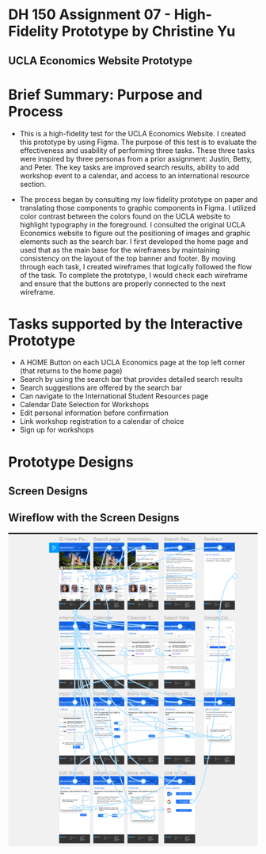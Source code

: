 # DH 150 Assignment 07 - High-Fidelity Prototype by Christine Yu
## UCLA Economics Website Prototype

# Brief Summary: Purpose and Process
- This is a high-fidelity test for the UCLA Economics Website. I created this prototype by using Figma. The purpose of this test is to evaluate the effectiveness and usability of performing three tasks. These three tasks were inspired by three personas from a prior assignment: Justin, Betty, and Peter. The key tasks are improved search results, ability to add workshop event to a calendar, and access to an international resource section. 

- The process began by consulting my low fidelity prototype on paper and translating those components to graphic components in Figma. I utilized color contrast between the colors found on the UCLA website to highlight typography in the foreground. I consulted the original UCLA Economics website to figure out the positioning of images and graphic elements such as the search bar. I first developed the home page and used that as the main base for the wireframes by maintaining consistency on the layout of the top banner and footer.  By moving through each task, I created wireframes that logically followed the flow of the task. To complete the prototype, I would check each wireframe and ensure that the buttons are properly connected to the next wireframe. 

# Tasks supported by the Interactive Prototype
- A HOME Button on each UCLA Economics page at the top left corner (that returns to the home page)
- Search by using the search bar that provides detailed search results
- Search suggestions are offered by the search bar
- Can navigate to the International Student Resources page 
- Calendar Date Selection for Workshops
- Edit personal information before confirmation
- Link workshop registration to a calendar of choice
- Sign up for workshops

# Prototype Designs

## Screen Designs

## Wireflow with the Screen Designs
 
<img src="./wireflow image.png">

